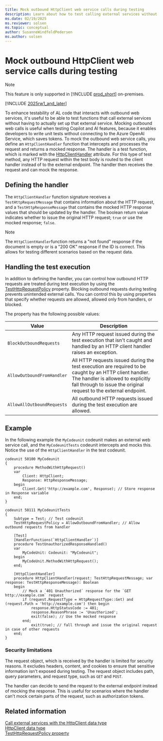 ```yaml
---
title: Mock outbound HttpClient web service calls during testing
description: Learn about how to test calling external services without having to set up a service using the HttpClient datatype.
ms.date: 02/19/2025
ms.reviewer: solsen
ms.topic: conceptual
author: SusanneWindfeldPedersen
ms.author: solsen
---
```


# Mock outbound HttpClient web service calls during testing

> [!NOTE]
> This feature is only supported in [!INCLUDE [prod_short](includes/prod_short.md)] on-premises.

[!INCLUDE [2025rw1_and_later](includes/2025rw1_and_later.md)]

To enhance testability of AL code that interacts with outbound web services, it's useful to be able to test functions that call external services without having to actually set up that external service. Mocking outbound web calls is useful when testing Copilot and AI features, because it enables developers to write unit tests without connecting to the Azure OpenAI Service, which saves tokens. To mock the outbound web service calls, you define an `HttpClientHandler` function that intercepts and processes the request and returns a mocked response. The handler is a test function, which is marked with the [HttpClientHandler](attributes/devenv-httpclient-handler-attribute.md) attribute. For this type of test method, any HTTP request within the test body is routed to the client handler instead of to the external endpoint. The handler then receives the request and can mock the response.

## Defining the handler

The `HttpClientHandler` function signature receives a `TestHttpRequestMessage` that contains information about the HTTP request, and a `TestHttpResponseMessage` that contains the mocked HTTP response values that should be updated by the handler. The boolean return value indicates whether to issue the original HTTP request; `true` or use the mocked response; `false`.

> [!NOTE]
> The `HttpClientHandler`function returns a "not found" response if the document is empty or is a "200 OK" response if the ID is correct. This allows for testing different scenarios based on the request data.

## Handling the test execution

In addition to defining the handler, you can control how outbound HTTP requests are treated during test execution by using the [TestHttpRequestPolicy](properties/devenv-testhttprequestpolicy-property.md) property. Blocking outbound requests during testing prevents unintended external calls. You can control this by using properties that specify whether requests are allowed, allowed only from handlers, or blocked.

The property has the following possible values:

|Value|Description|
|------|----------|
|`BlockOutboundRequests`|Any HTTP request issued during the test execution that isn't caught and handled by an HTTP client handler raises an exception.|
|`AllowOutboundFromHandler`| All HTTP requests issued during the test execution are required to be caught by an HTTP client handler. The handler is allowed to explicitly fall through to issue the original request to the external endpoint.|
|`AllowAllOutboundRequests`| All outbound HTTP requests issued during the test execution are allowed.|

## Example 

In the following example the `MyCodeunit` codeunit makes an external web service call, and the `MyCodeunitTests` codeunit intercepts and mocks this. Notice the use of the `HttpClientHandler` in the test codeunit.

```al
codeunit 50100 MyCodeunit
{
    procedure MethodWithHttpRequest()
    var
        Client: HttpClient;
        Response: HttpResponseMessage;
    begin
        Client.Get('http://example.com', Response); // Store response in Response variable
    end;
}

codeunit 50111 MyCodeunitTests
{
    Subtype = Test; // Test codeunit
    TestHttpRequestPolicy = AllowOutboundFromHandler; // Allow outbound requests from handler

    [Test]
    [HandlerFunctions(`HttpClientHandler`)]
    procedure TestUnauthorizedResponseHandled()
    var
        MyCodeUnit: Codeunit: "MyCodeunit";
    begin
        MyCodeUnit.MethodWithHttpRequest();
    end;

    [HttpClientHandler]
    procedure HttpClientHandler(request: TestHttpRequestMessage; var response: TestHttpResponseMessage): Boolean
    begin
        // Mock a ´401 Unauthorized´ response for the `GET http://example.com` request
        if (request.RequestType = HttpRequestType::Get) and (request.Path = 'http://example.com') then begin
            response.HttpStatusCode := 401;
            response.ReasonPhrase := 'Unauthorized';
            exit(false); // Use the mocked response
        end;
            exit(true); // fall through and issue the original request in case of other requests
    end;
}
```

### Security limitations

The request object, which is received by the handler is limited for security reasons. It excludes headers, content, and cookies to ensure that sensitive information isn't exposed during testing. The request object includes path, query parameters, and request type, such as `GET` and `POST`.

The handler can decide to send the request to the external endpoint instead of mocking the response. This is useful for scenarios where the handler can't mock certain parts of the request, such as authorization tokens.
	
## Related information

[Call external services with the HttpClient data type](devenv-httpclient-mock-outbound-calls.md)  
[HttpClient data type](methods-auto/httpclient/httpclient-data-type.md)  
[TestHttpRequestPolicy property](properties/devenv-testhttprequestpolicy-property.md)
